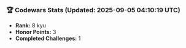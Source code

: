 ### 🏆 Codewars Stats (Updated: 2025-09-05 04:10:19 UTC)

- **Rank:** 8 kyu
- **Honor Points:** 3
- **Completed Challenges:** 1
